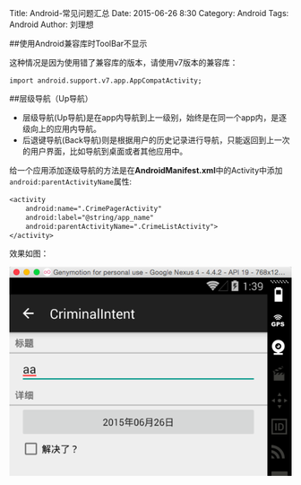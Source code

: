 Title: Android-常见问题汇总
Date: 2015-06-26 8:30
Category: Android
Tags: Android
Author: 刘理想

##使用Android兼容库时ToolBar不显示

这种情况是因为使用错了兼容库的版本，请使用v7版本的兼容库：

```
import android.support.v7.app.AppCompatActivity;
```

##层级导航（Up导航）

- 层级导航(Up导航)是在app内导航到上一级别，始终是在同一个app内，是逐级向上的应用内导航。
- 后退键导航(Back导航)则是根据用户的历史记录进行导航，只能返回到上一次的用户界面，比如导航到桌面或者其他应用中。

给一个应用添加逐级导航的方法是在**AndroidManifest.xml**中的Activity中添加`android:parentActivityName`属性:

```
<activity
    android:name=".CrimePagerActivity"
    android:label="@string/app_name"
    android:parentActivityName=".CrimeListActivity">
</activity>
```

效果如图：

![img](images/android-2015-06-26-1.png)

